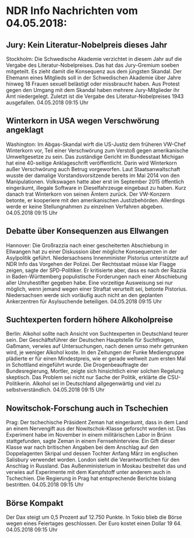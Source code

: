 # NDR Info Nachrichten vom 04.05.2018:


## Jury: Kein Literatur-Nobelpreis dieses Jahr
Stockholm: Die Schwedische Akademie verzichtet in diesem Jahr auf die Vergabe des Literatur-Nobelpreises. Das hat das Jury-Gremium soeben mitgeteilt. Es zieht damit die Konsequenz aus dem jüngsten Skandal. Der Ehemann eines Mitglieds soll in der Schwedischen Akademie über Jahre hinweg 18 Frauen sexuell belästigt oder missbraucht haben. Aus Protest gegen den Umgang mit dem Skandal haben mehrere Jury-Mitglieder ihr Amt niedergelegt. Zuletzt ist die Vergabe des Literatur-Nobelpreises 1943 ausgefallen. 04.05.2018 09:15 Uhr 

## Winterkorn in USA wegen Verschwörung angeklagt
Washington: Im Abgas-Skandal wirft die US-Justiz dem früheren VW-Chef Winterkorn vor, Teil einer Verschwörung zum Verstoß gegen amerikanische Umweltgesetze zu sein. Das zuständige Gericht im Bundesstaat Michigan hat eine 40-seitige Anklageschrift veröffentlicht. Darin wird Winterkorn außer Verschwörung auch Betrug vorgeworfen. Laut Staatsanwaltschaft wusste der damalige Vorstandsvorsitzende bereits im Mai 2014 von den Manipulationen. Volkswagen hatte aber erst im September 2015 öffentlich eingeräumt, illegale Software in Dieselfahrzeuge eingebaut zu haben. Kurz danach trat Winterkorn von seinen Ämtern zurück. Der VW-Konzern betonte, er kooperiere mit den amerikanischen Justizbehörden. Allerdings werde er keine Stellungnahmen zu einzelnen Verfahren abgeben. 04.05.2018 09:15 Uhr 

## Debatte über Konsequenzen aus Ellwangen
Hannover: Die Großrazzia nach einer gescheiterten Abschiebung in Ellwangen hat zu einer Diskussion über mögliche Konsequenzen in der Asylpolitik geführt. Niedersachsens Innenminister Pistorius unterstützte auf NDR Info das Vorgehen der Polizei. Der Rechtsstaat müsse klar Flagge zeigen, sagte der SPD-Politiker. Er kritisierte aber, dass es nach der Razzia in Baden-Württemberg populistische Forderungen nach einer Abschiebung aller Unruhestifter gegeben habe. Eine vorzeitige Ausweisung sei nur möglich, wenn jemand wegen einer Straftat verurteilt sei, betonte Pistorius. Niedersachsen werde sich vorläufig auch nicht an den geplanten Ankerzentren für Asylsuchende beteiligen. 04.05.2018 09:15 Uhr 

## Suchtexperten fordern höhere Alkoholpreise
Berlin: Alkohol sollte nach Ansicht von Suchtexperten in Deutschland teurer sein. Der Geschäftsführer der Deutschen Hauptstelle für Suchtfragen, Gaßmann, verwies auf Untersuchungen, nach denen umso mehr getrunken wird, je weniger Alkohol koste. In den Zeitungen der Funke Mediengruppe plädierte er für einen Mindestpreis, wie er gerade weltweit zum ersten Mal in Schottland eingeführt wurde. Die Drogenbeauftragte der Bundesregierung, Mortler, zeigte sich hinsichtlich einer solchen Regelung skeptisch. Das Problem sei nicht nur Sache der Politik, erklärte die CSU-Politikerin. Alkohol sei in Deutschland allgegenwärtig und viel zu selbstverständlich. 04.05.2018 09:15 Uhr 

## Nowitschok-Forschung auch in Tschechien
Prag: 	Der tschechische Präsident Zeman hat eingeräumt, dass in dem Land an einem Nervengift aus der Nowitschok-Klasse geforscht worden ist. Das Experiment habe im November in einem militärischen Labor in Brünn stattgefunden, sagte Zeman in einem Fernsehinterview. Ein Gift dieser Klasse war nach britischen Angaben bei dem Anschlag auf den Doppelagenten Skripal und dessen Tochter Anfang März im englischen Salisbury verwendet worden. London sieht die Verantwortlichen für den Anschlag in Russland. Das Außenministerium in Moskau bestreitet das und verwies auf Experimente mit dem Kampfstoff unter anderem auch in Tschechien. Die Regierung in Prag hat entsprechende Berichte bislang bestritten. 04.05.2018 09:15 Uhr 

## Börse Kompakt
Der Dax steigt um 0,5 Prozent auf 12.750 Punkte. In Tokio blieb die Börse wegen eines Feiertages geschlossen. Der Euro kostet einen Dollar 19 64. 04.05.2018 09:15 Uhr 
